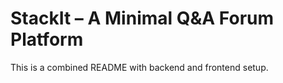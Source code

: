 # StackIt – A Minimal Q&A Forum Platform

This is a combined README with backend and frontend setup.
